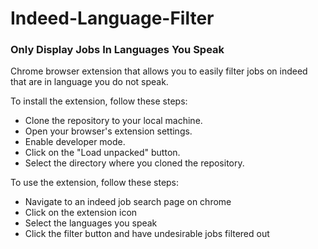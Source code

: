 # Indeed-Language-Filter
### Only Display Jobs In Languages You Speak

Chrome browser extension that allows you to easily filter jobs on indeed that are in language you do not speak.

To install the extension, follow these steps:

- Clone the repository to your local machine.
- Open your browser's extension settings.
- Enable developer mode.
- Click on the "Load unpacked" button.
- Select the directory where you cloned the repository.

To use the extension, follow these steps:

- Navigate to an indeed job search page on chrome
- Click on the extension icon
- Select the languages you speak
- Click the filter button and have undesirable jobs filtered out
